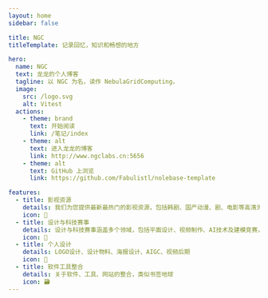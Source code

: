 ```yaml
---
layout: home
sidebar: false

title: NGC
titleTemplate: 记录回忆，知识和畅想的地方

hero:
  name: NGC
  text: 龙龙的个人博客
  tagline: 以 NGC 为名，读作 NebulaGridComputing，
  image:
    src: /logo.svg
    alt: Vitest
  actions:
    - theme: brand
      text: 开始阅读
      link: /笔记/index
    - theme: alt
      text: 进入龙龙的博客
      link: http://www.ngclabs.cn:5656
    - theme: alt
      text: GitHub 上浏览
      link: https://github.com/Fabulistl/nolebase-template

features:
  - title: 影视资源
    details: 我们为您提供最新最热门的影视资源，包括韩剧、国产动漫、剧、电影等高清无广告内容。（有偿,根据资源情况需要收费）
    icon: 🌈
  - title: 设计与科技赛事
    details: 设计与科技赛事涵盖多个领域，包括平面设计、视频制作、AI技术及建模竞赛，为全球创作者提供展示才华的舞台。这些赛事不仅激发创意，还促进创新与行业交流，吸引广泛参与者。
    icon: 📃
  - title: 个人设计
    details: LOGO设计、设计物料、海报设计、AIGC、视频后期
    icon: 🚀
  - title: 软件工具整合
    details: 关于软件、工具、网站的整合，类似书签地球
    icon: 🗃
---
```


<HomePage />

